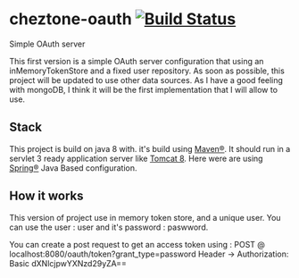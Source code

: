 # cheztone-oauth [![Build Status](https://travis-ci.org/ChezTone/cheztone-oauth.svg?branch=master)](https://travis-ci.org/ChezTone/cheztone-oauth)

Simple OAuth server

This first version is a simple OAuth server configuration that using an inMemoryTokenStore and a fixed user repository.
As soon as possible, this project will be updated to use other data sources. As I have a good feeling with mongoDB, I think it will be the first implementation that I will allow to use.

## Stack

This project is build on java 8 with. it's build using [Maven®](https://maven.apache.org/).
It should run in a servlet 3 ready application server like [Tomcat 8](https://tomcat.apache.org/). 
Here were are using [Spring®](https://projects.spring.io/spring-framework/) Java Based configuration.

## How it works

This version of project use in memory token store, and a unique user.
You can use the user : user and it's password : paswword.

You can create a post request to get an access token using :
 POST @ localhost:8080/oauth/token?grant_type=password 
 Header -> Authorization: Basic dXNlcjpwYXNzd29yZA==
